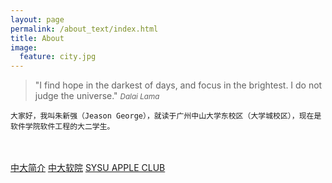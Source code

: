 ```yaml
---
layout: page
permalink: /about_text/index.html
title: About
image:
  feature: city.jpg
---
```


>&quot;I find hope in the darkest of days, and focus in the brightest. I do not judge the universe.&quot;
><small><cite title="Dalai Lama">Dalai Lama</cite></small>

    大家好，我叫朱新强（Jeason George），就读于广州中山大学东校区（大学城校区），现在是软件学院软件工程的大二学生。
<br>
<br>

<div class="span7 text-center" markdown="0">
<a markdown="0" href="http://www.sysu.edu.cn/2012/cn/zdgk/zdgk01/index.htm" class="btn btn-danger btn-large">  中大简介</a> <a markdown="0" href="http://ss.sysu.edu.cn" class="btn btn-success btn-large">	 中大软院</a> <a markdown="0" href="http://www.applesysu.com/products/home.html" class="btn btn-info btn-large"> SYSU APPLE CLUB</a></div> 
<br>
<br>
